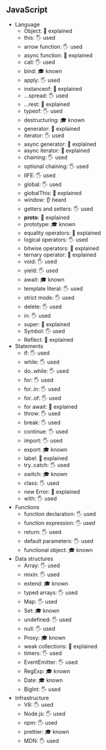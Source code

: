 ## JavaScript

- Language
  - Object: 🙋 explained
  - this: 🖐️ used
  - arrow function: 🖐️ used
  - async function: 🙋 explained
  - call: 🖐️ used
  - bind: 🎓 known
  - apply: 🖐️ used
  - instanceof: 🙋 explained
  - ...spread: 🖐️ used
  - ...rest: 🙋 explained
  - typeof: 🖐️ used
  - destructuring: 🎓 known
  - generator: 🙋 explained
  - iterator: 🖐️ used
  - async generator: 🙋 explained
  - async iterator: 🙋 explained
  - chaining: 🖐️ used
  - optional chaining: 🖐️ used
  - IIFE: 🖐️ used
  - global: 🖐️ used
  - globalThis: 🙋 explained
  - window: 👂 heard
  - getters and setters: 🖐️ used
  - __proto__: 🙋 explained
  - prototype: 🎓 known
  - equality operators: 🙋 explained
  - logical operators: 🖐️ used
  - bitwise operators: 🙋 explained
  - ternary operator: 🙋 explained
  - void: 🖐️ used
  - yield: 🖐️ used
  - await: 🎓 known
  - template literal: 🖐️ used
  - strict mode: 🖐️ used
  - delete: 🖐️ used
  - in: 🖐️ used
  - super: 🙋 explained
  - Symbol: 🖐️ used
  - Reflect: 🙋 explained
- Statements
  - if: 🖐️ used
  - while: 🖐️ used
  - do..while: 🖐️ used
  - for: 🖐️ used
  - for..in: 🖐️ used
  - for..of: 🖐️ used
  - for await: 🙋 explained
  - throw: 🖐️ used
  - break: 🖐️ used
  - continue: 🖐️ used
  - import: 🖐️ used
  - export: 🎓 known
  - label: 🙋 explained
  - try..catch: 🖐️ used
  - switch: 🎓 known
  - class: 🖐️ used
  - new Error: 🙋 explained
  - with: 🖐️ used
- Functions
  - function declaration: 🖐️ used
  - function expression: 🖐️ used
  - return: 🖐️ used
  - default parameters: 🖐️ used
  - functional object: 🎓 known
- Data structures
  - Array: 🖐️ used
  - mixin: 🖐️ used
  - extend: 🎓 known
  - typed arrays: 🖐️ used
  - Map: 🖐️ used
  - Set: 🎓 known
  - undefined: 🖐️ used
  - null: 🖐️ used
  - Proxy: 🎓 known
  - weak collections: 🙋 explained
  - timers: 🖐️ used
  - EventEmitter: 🖐️ used
  - RegExp: 🎓 known
  - Date: 🎓 known
  - BigInt: 🖐️ used
- Infrastructure
  - V8: 🖐️ used
  - Node.js: 🖐️ used
  - npm: 🖐️ used
  - prettier: 🎓 known
  - MDN: 🖐️ used
